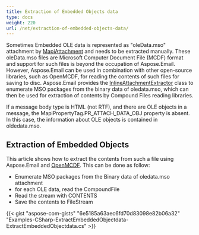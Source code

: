 ```yaml
---
title: Extraction of Embedded Objects data
type: docs
weight: 220
url: /net/extraction-of-embedded-objects-data/
---
```



Sometimes Embedded OLE data is represented as "oleData.mso" attachment by [MapiAttachment](https://reference.aspose.com/net/email/aspose.email.mapi/mapiattachment) and needs to be extracted manually. These oleData.mso files are Microsoft Computer Document File (MCDF) format and support for such files is beyond the occupation of Aspose.Email. However, Aspose.Email can be used in combination with other open-source libraries, such as OpenMCDF, for reading the contents of such files for saving to disc. Aspose.Email provides the [InlineAttachmentExtractor](https://reference.aspose.com/net/email/aspose.email.mapi/inlineattachmentextractor) class to enumerate MSO packages from the binary data of oledata.mso, which can then be used for extraction of contents by Compound Files reading libraries.

If a message body type is HTML (not RTF), and there are OLE objects in a message, the MapiPropertyTag.PR_ATTACH_DATA_OBJ property is absent. In this case, the information about OLE objects is contained in oldedata.mso.
## **Extraction of Embedded Objects**
This article shows how to extract the contents from such a file using Aspose.Email and [OpenMCDF](http://sourceforge.net/projects/openmcdf/). This can be done as follow:

- Enumerate MSO packages from the Binary data of oledata.mso attachment
- for each OLE data, read the CompoundFile
- Read the stream with CONTENTS
- Save the contents to FileStream



{{< gist "aspose-com-gists" "6e5185a63aec6fd70d83098e82b06a32" "Examples-CSharp-ExtractEmbeddedObjectdata-ExtractEmbeddedObjectdata.cs" >}}
